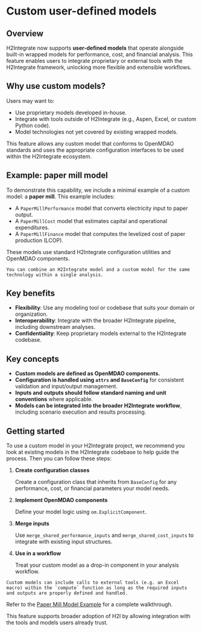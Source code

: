 # Custom user-defined models

## Overview

H2Integrate now supports **user-defined models** that operate alongside built-in wrapped models for performance, cost, and financial analysis. This feature enables users to integrate proprietary or external tools with the H2Integrate framework, unlocking more flexible and extensible workflows.

## Why use custom models?

Users may want to:
- Use proprietary models developed in-house.
- Integrate with tools outside of H2Integrate (e.g., Aspen, Excel, or custom Python code).
- Model technologies not yet covered by existing wrapped models.

This feature allows any custom model that conforms to OpenMDAO standards and uses the appropriate configuration interfaces to be used within the H2Integrate ecosystem.

## Example: paper mill model

To demonstrate this capability, we include a minimal example of a custom model: a **paper mill**. This example includes:

- A `PaperMillPerformance` model that converts electricity input to paper output.
- A `PaperMillCost` model that estimates capital and operational expenditures.
- A `PaperMillFinance` model that computes the levelized cost of paper production (LCOP).

These models use standard H2Integrate configuration utilities and OpenMDAO components.

```{note}
You can combine an H2Integrate model and a custom model for the same technology within a single analysis.
```

## Key benefits

- **Flexibility**: Use any modeling tool or codebase that suits your domain or organization.
- **Interoperability**: Integrate with the broader H2Integrate pipeline, including downstream analyses.
- **Confidentiality**: Keep proprietary models external to the H2Integrate codebase.

## Key concepts

- **Custom models are defined as OpenMDAO components.**
- **Configuration is handled using `attrs` and `BaseConfig`** for consistent validation and input/output management.
- **Inputs and outputs should follow standard naming and unit conventions** where applicable.
- **Models can be integrated into the broader H2Integrate workflow**, including scenario execution and results processing.

## Getting started

To use a custom model in your H2Integrate project, we recommend you look at existing models in the H2Integrate codebase to help guide the process.
Then you can follow these steps:

1. **Create configuration classes**

   Create a configuration class that inherits from `BaseConfig` for any performance, cost, or financial parameters your model needs.

2. **Implement OpenMDAO components**

   Define your model logic using `om.ExplicitComponent`.

3. **Merge inputs**

   Use `merge_shared_performance_inputs` and `merge_shared_cost_inputs` to integrate with existing input structures.

4. **Use in a workflow**

   Treat your custom model as a drop-in component in your analysis workflow.

```{note}
Custom models can include calls to external tools (e.g. an Excel macro) within the `compute` function as long as the required inputs and outputs are properly defined and handled.
```

Refer to the [Paper Mill Model Example](https://github.com/NREL/H2Integrate/tree/develop/examples/06_custom_tech/) for a complete walkthrough.

This feature supports broader adoption of H2I by allowing integration with the tools and models users already trust.
